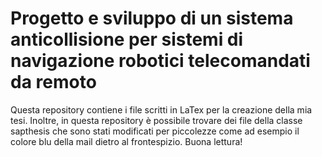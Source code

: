 # Progetto e sviluppo di un sistema anticollisione per sistemi di navigazione robotici telecomandati da remoto

Questa repository contiene i file scritti in LaTex per la creazione della mia tesi. Inoltre, in questa repository è possibile trovare dei file della classe sapthesis che sono stati modificati per piccolezze come ad esempio il colore blu della mail dietro al frontespizio. Buona lettura!
